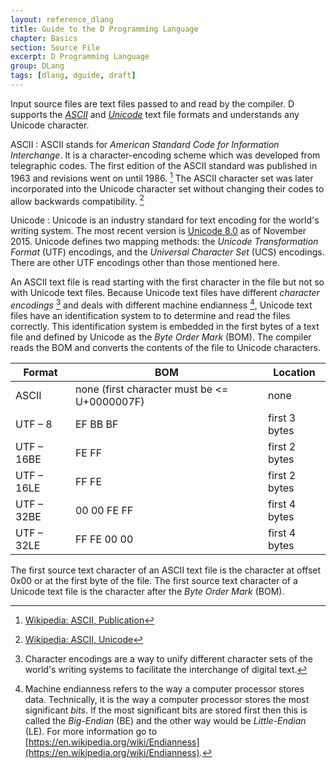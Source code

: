 ```yaml
---
layout: reference_dlang
title: Guide to the D Programming Language
chapter: Basics
section: Source File
excerpt: D Programming Language
group: DLang
tags: [dlang, dguide, draft]
---
```


Input source files are text files passed to and read by the compiler.
D supports the [_ASCII_] and [_Unicode_] text file formats and understands any Unicode character.

ASCII
: ASCII stands for _American Standard Code for Information Interchange_.
  It is a character-encoding scheme which was developed from telegraphic codes.
  The first edition of the ASCII standard was published in 1963 and revisions went on until 1986. [^ascii_pub]
  The ASCII character set was later incorporated into the Unicode character set without changing their codes to allow backwards compatibility. [^ascii_unicode]

Unicode
: Unicode is an industry standard for text encoding for the world's writing system.
  The most recent version is [Unicode 8.0](http://blog.unicode.org/2015/06/announcing-unicode-standard-version-80.html) as of November 2015.
  Unicode defines two mapping methods: the _Unicode Transformation Format_ (UTF) encodings, and the _Universal Character Set_ (UCS) encodings.
  There are other UTF encodings other than those mentioned here.

An ASCII text file is read starting with the first character in the file but not so with Unicode text files.
Because Unicode text files have different _character encodings_ [^charencode] and deals with different machine endianness [^endianness], Unicode text files have an identification system to to determine and read the files correctly.
This identification system is embedded in the first bytes of a text file and defined by Unicode as the _Byte Order Mark_ (BOM).
The compiler reads the BOM and converts the contents of the file to Unicode characters.

| Format           | BOM | Location |
|------------------|-----|----------|
| ASCII            | none (first character must be <= U+0000007F) | none |
| UTF &ndash; 8    | EF BB BF | first 3 bytes |
| UTF &ndash; 16BE | FE FF | first 2 bytes |
| UTF &ndash; 16LE | FF FE | first 2 bytes |
| UTF &ndash; 32BE | 00 00 FE FF | first 4 bytes |
| UTF &ndash; 32LE | FF FE 00 00 | first 4 bytes |

The first source text character of an ASCII text file is the character at offset 0x00 or at the first byte of the file.
The first source text character of a Unicode text file is the character after the _Byte Order Mark_ (BOM).

[^charencode]: Character encodings are a way to unify different character sets of the world's writing systems to facilitate the interchange of digital text.
[^endianness]: Machine endianness refers to the way a computer processor stores data. Technically, it is the way a computer processor stores the most significant _bits_. If the most significant bits are stored first then this is called the _Big-Endian_ (BE) and the other way would be _Little-Endian_ (LE). For more information go to [https://en.wikipedia.org/wiki/Endianness](https://en.wikipedia.org/wiki/Endianness).

[_ASCII_]: https://en.wikipedia.org/wiki/ASCII
[^ascii_pub]: [Wikipedia: ASCII, Publication](https://en.wikipedia.org/wiki/ASCII#Publication)
[^ascii_unicode]: [Wikipedia: ASCII, Unicode](https://en.wikipedia.org/wiki/ASCII#Unicode)

[_Unicode_]: https://en.wikipedia.org/wiki/Unicode
